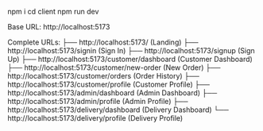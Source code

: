 npm i
cd client
npm run dev

Base URL: http://localhost:5173

Complete URLs:
├── http://localhost:5173/                          (Landing)
├── http://localhost:5173/signin                    (Sign In)
├── http://localhost:5173/signup                    (Sign Up)
├── http://localhost:5173/customer/dashboard        (Customer Dashboard)
├── http://localhost:5173/customer/new-order        (New Order)
├── http://localhost:5173/customer/orders           (Order History)
├── http://localhost:5173/customer/profile          (Customer Profile)
├── http://localhost:5173/admin/dashboard           (Admin Dashboard)
├── http://localhost:5173/admin/profile             (Admin Profile)
├── http://localhost:5173/delivery/dashboard        (Delivery Dashboard)
└── http://localhost:5173/delivery/profile          (Delivery Profile)
